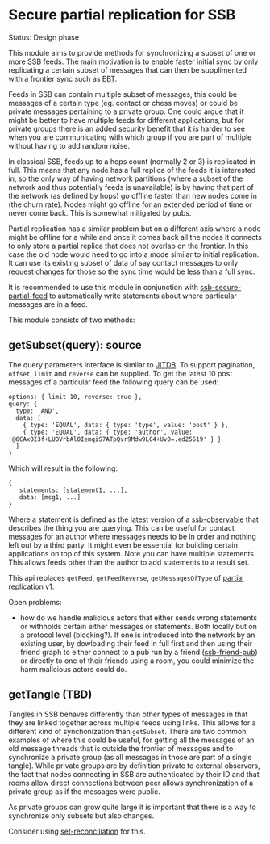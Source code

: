 # Secure partial replication for SSB

Status: Design phase

This module aims to provide methods for synchronizing a subset of one
or more SSB feeds. The main motivation is to enable faster initial
sync by only replicating a certain subset of messages that can then be
supplimented with a frontier sync such as [EBT].

Feeds in SSB can contain multiple subset of messages, this could be
messages of a certain type (eg. contact or chess moves) or could be
private messages pertaining to a private group. One could argue that
it might be better to have multiple feeds for different applications,
but for private groups there is an added security benefit that it is
harder to see when you are communicating with which group if you are
part of multiple without having to add random noise.

In classical SSB, feeds up to a hops count (normally 2 or 3) is
replicated in full. This means that any node has a full replica of the
feeds it is interested in, so the only way of having network
partitions (where a subset of the network and thus potentially feeds
is unavailable) is by having that part of the network (as defined by
hops) go offline faster than new nodes come in (the churn rate). Nodes
might go offline for an extended period of time or never come
back. This is somewhat mitigated by pubs.

Partial replication has a similar problem but on a different axis
where a node might be offline for a while and once it comes back all
the nodes it connects to only store a partial replica that does not
overlap on the frontier. In this case the old node would need to go
into a mode similar to initial replication. It can use its existing
subset of data of say contact messages to only request changes for
those so the sync time would be less than a full sync.

It is recommended to use this module in conjunction with
[ssb-secure-partial-feed] to automatically write statements about
where particular messages are in a feed.

This module consists of two methods:

## getSubset(query): source

The query parameters interface is similar to [JITDB]. To support
pagination, `offset`, `limit` and `reverse` can be supplied. To get
the latest 10 post messages of a particular feed the following query
can be used:

```
options: { limit 10, reverse: true },
query: {
  type: 'AND',
  data: [
    { type: 'EQUAL', data: { type: 'type', value: 'post' } },
    { type: 'EQUAL', data: { type: 'author', value: '@6CAxOI3f+LUOVrbAl0IemqiS7ATpQvr9Mdw9LC4+Uv0=.ed25519' } }
  ]
}
```

Which will result in the following:

```
{
   statements: [statement1, ...],
   data: [msg1, ...]
}
```

Where a statement is defined as the latest version of a
[ssb-observable] that describes the thing you are querying. This can
be useful for contact messages for an author where messages needs to
be in order and nothing left out by a third party. It might even be
essential for building certain applications on top of this
system. Note you can have multiple statements. This allows feeds other
than the author to add statements to a result set.

This api replaces `getFeed`, `getFeedReverse`, `getMessagesOfType` of
[partial replication v1].

Open problems:

 - how do we handle malicious actors that either sends wrong
   statements or withholds certain either messages or statements. Both
   locally but on a protocol level (blocking?). If one is introduced
   into the network by an existing user, by dowloading their feed in
   full first and then using their friend graph to either connect to a
   pub run by a friend ([ssb-friend-pub]) or directly to one of their
   friends using a room, you could minimize the harm malicious actors
   could do.

## getTangle (TBD)

Tangles in SSB behaves differently than other types of messages in
that they are linked together across multiple feeds using links. This
allows for a different kind of synchonization than `getSubset`. There
are two common examples of where this could be useful, for getting all
the messages of an old message threads that is outside the frontier of
messages and to synchronize a private group (as all messages in those
are part of a single tangle). While private groups are by definition
private to external observers, the fact that nodes connecting in SSB
are authenticated by their ID and that rooms allow direct connections
between peer allows synchronization of a private group as if the
messages were public.

As private groups can grow quite large it is important that there is a
way to synchronize only subsets but also changes.

Consider using [set-reconciliation] for this.


[JITDB]: https://github.com/arj03/jitdb
[ssb-observable]: https://github.com/arj03/ssb-observables
[partial replication v1]: https://github.com/arj03/ssb-partial-replication
[set-reconciliation]: https://github.com/AljoschaMeyer/set-reconciliation
[ssb-secure-partial-feed]: https://github.com/arj03/ssb-secure-partial-feed
[EBT]: https://github.com/ssbc/epidemic-broadcast-trees/
[ssb-friend-pub]: https://github.com/ssbc/ssb-friend-pub

